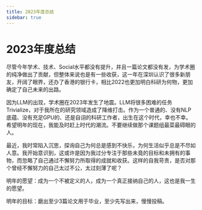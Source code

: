 ```yaml
---
title: 2023年度总结
sidebar: true
---
```


# 2023年度总结

<ClientOnly>
<title-pv/>
</ClientOnly>


尽管今年学术、技术、Social水平都没有提升，并且一篇论文都没有发，为学术圈的纯净做出了贡献，但整体来说也是有一些收获，这一年在深圳认识了很多新朋友，开阔了眼界，还办了香港的银行卡，相比2022也更加明白科研为何物，更加确定了自己未来的出路。

因为LLM的出现，学术圈在2023年发生了地震。LLM将很多困难的任务Trivialize，对于我所在的研究领域造成了降维打击。作为一个普通的、没有NLP底蕴、没有充足GPU的、还是自诩的科研工作者，出生在这个时代，幸也不幸。希望明年的现在，我能及时赶上时代的潮流。不要继续做那个课题组最菜最碍眼的人。

最近，我时常陷入沉思，探询自己为何总是感到不快乐，为何生活似乎总是不尽如人意。我开始意识到，这或许是因为我过分专注于那些未竟的目标和未拥有的事物，而忽略了自己通过不懈努力所取得的成就和收获。这样的自我苛责，是否对那个曾经不懈努力的自己太过不公，太过刻薄了呢？

明年的愿望：成为一个不被定义的人，成为一个真正接纳自己的人，这也是我一生的愿望。

明年的目标：磨出至少3篇论文用于毕业，至少先写出来，慢慢投稿。


<ClientOnly>
  <leave/>
</ClientOnly/>